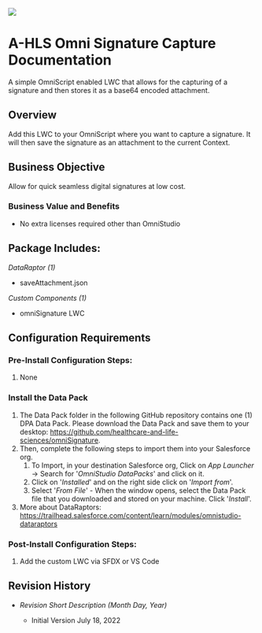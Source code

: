 ![](images/ahlsbanner.png)
<h1>A-HLS Omni Signature Capture Documentation</h1>

A simple OmniScript enabled LWC that allows for the capturing of a signature and then stores it as a base64 encoded attachment. 

<h2>Overview</h2>

Add this LWC to your OmniScript where you want to capture a signature.   It will then save the signature as an attachment to the current Context. 

<h2>Business Objective</h2>

Allow for quick seamless digital signatures at low cost. 

<h3>Business Value and Benefits</h3>

* No extra licenses required other than OmniStudio


<h2>Package Includes:</h2>

*DataRaptor (1)*

* saveAttachment.json

*Custom Components (1)*

* omniSignature LWC


<h2>Configuration Requirements</h2>

<h3>Pre-Install Configuration Steps:</h3>

1. None

<h3>Install the Data Pack</h3>

1. The Data Pack folder in the following GitHub repository contains one (1) DPA Data Pack. Please download the Data Pack and save them to your desktop: https://github.com/healthcare-and-life-sciences/omniSignature.
2. Then, complete the following steps to import them into your Salesforce org.
    1. To Import, in your destination Salesforce org, Click on *App Launcher* → Search for '*OmniStudio DataPacks*' and click on it.
    2. Click on '*Installed*' and on the right side click on '*Import from*'.
    3. Select '*From File*' - When the window opens, select the Data Pack file that you downloaded and stored on your machine. Click '*Install*'.
3. More about DataRaptors: https://trailhead.salesforce.com/content/learn/modules/omnistudio-dataraptors

<h3>Post-Install Configuration Steps:</h3>

1. Add the custom LWC via SFDX or VS Code


<h2>Revision History</h2>

* *Revision Short Description (Month Day, Year)*

    * Initial Version July 18, 2022

